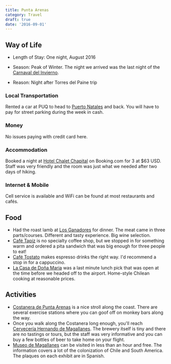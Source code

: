 ```yaml
---
title: Punta Arenas
category: Travel
draft: true
date: '2016-09-01'
---
```


## Way of Life

- Length of Stay: One night, August 2016

- Season: Peak of Winter. The night we arrived was the last night of the [Carnaval del Invierno]().

- Reason: Night after Torres del Paine trip

### Local Transportation

Rented a car at PUQ to head to [Puerto Natales](/travel/cl/puerto-natales/) and back. You will have to pay for street parking during the week in cash.

### Money

No issues paying with credit card here.

### Accommodation

Booked a night at [Hotel Chalet Chapital]() on Booking.com for 3 at \$63 USD. Staff was very friendly and
the room was just what we needed after two days of hiking.

### Internet & Mobile

Cell service is available and WiFi can be found at most restaurants and cafés.

## Food

- Had the roast lamb at [Los Ganadores]() for dinner. The meat came in three parts/courses.
  Different and tasty experience. Big wine selection.
- [Café Tapiz]() is no specialty coffee shop, but we stopped in for something warm and ordered a pita sandwich that was big enough for three people to eat!
- [Café Tostato]() makes espresso drinks the right way. I'd recommend a stop in for a cappuccino.
- [La Casa de Doña Maria]() was a last minute lunch pick that was open at the time before we headed off to the airport. Home-style Chilean cooking at reasonable prices.

## Activities

- [Costanera de Punta Arenas]() is a nice stroll along the coast. There are several exercise stations where you can goof off on monkey bars along the way.
- Once you walk along the Costanera long enough, you'll reach [Cervecería Hernando de Magallanes]().
  The brewery itself is tiny and there are no tastings or tours, but the staff was very informative and you can buy a few bottles of beer to take home on your flight.
- [Museo de Magallanes]() can be visited in less than an hour and free. The information covers a lot of the colonization of Chile and South America. The plaques on each exhibit are in Spanish.
